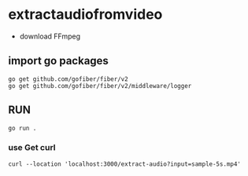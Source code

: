 # extractaudiofromvideo
- download FFmpeg

## import go packages
	go get github.com/gofiber/fiber/v2
	go get github.com/gofiber/fiber/v2/middleware/logger

## RUN
    go run .
### use Get curl 
    curl --location 'localhost:3000/extract-audio?input=sample-5s.mp4'